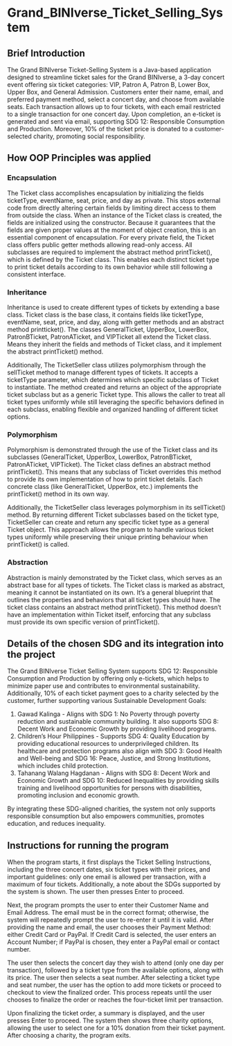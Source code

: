 # Grand_BINIverse_Ticket_Selling_System

## Brief Introduction
The Grand BINIverse Ticket-Selling System is a Java-based application designed to streamline ticket sales for the Grand BINIverse, a 3-day concert event offering six ticket categories: VIP, Patron A, Patron B, Lower Box, Upper Box, and General Admission. Customers enter their name, email, and preferred payment method, select a concert day, and choose from available seats. Each transaction allows up to four tickets, with each email restricted to a single transaction for one concert day. Upon completion, an e-ticket is generated and sent via email, supporting SDG 12: Responsible Consumption and Production. Moreover, 10% of the ticket price is donated to a customer-selected charity, promoting social responsibility.

## How OOP Principles was applied

### Encapsulation
The Ticket class accomplishes encapsulation by initializing the fields ticketType, eventName, seat, price, and day as private. This stops external code from directly altering certain fields by limiting direct access to them from outside the class. When an instance of the Ticket class is created, the fields are initialized using the constructor. Because it guarantees that the fields are given proper values at the moment of object creation, this is an essential component of encapsulation. For every private field, the Ticket class offers public getter methods allowing read-only access. All subclasses are required to implement the abstract method printTicket(), which is defined by the Ticket class. This enables each distinct ticket type to print ticket details according to its own behavior while still following a consistent interface.

### Inheritance
Inheritance is used to create different types of tickets by extending a base class. Ticket class is the base class, it contains fields like ticketType, eventName, seat, price, and day, along with getter methods and an abstract method printticket(). The classes GeneralTicket, UpperBox, LowerBox, PatronBTicket, PatronATicket, and VIPTicket all extend the Ticket class. Means they inherit the fields and methods of Ticket class, and it implement the abstract printTicket() method.
 
Additionally, The TicketSeller class utilizes polymorphism through the sellTicket method to manage different types of tickets. It accepts a ticketType parameter, which determines which specific subclass of Ticket to instantiate. The method created and returns an object of the appropriate ticket subclass but as a generic Ticket type. This allows the caller to treat all ticket types uniformly while still leveraging the specific behaviors defined in each subclass, enabling flexible and organized handling of different ticket options.

### Polymorphism
Polymorphism is demonstrated through the use of the Ticket class and its subclasses (GeneralTicket, UpperBox, LowerBox, PatronBTicket, PatronATicket, VIPTicket). The Ticket class defines an abstract method printTicket(). This means that any subclass of Ticket overrides this method to provide its own implementation of how to print ticket details. Each concrete class (like GeneralTicket, UpperBox, etc.) implements the printTicket() method in its own way. 

Additionally, the TicketSeller class leverages polymorphism in its sellTicket() method. By returning different Ticket subclasses based on the ticket type, TicketSeller can create and return any specific ticket type as a general Ticket object. This approach allows the program to handle various ticket types uniformly while preserving their unique printing behaviour when printTicket() is called.

### Abstraction
Abstraction is mainly demonstrated by the Ticket class, which serves as an abstract base for all types of tickets. The Ticket class is marked as abstract, meaning it cannot be instantiated on its own. It’s a general blueprint that outlines the properties and behaviors that all ticket types should have. The ticket class contains an abstract method printTicket(). This method doesn’t have an implementation within Ticket itself, enforcing that any subclass must provide its own specific version of printTicket(). 

## Details of the chosen SDG and its integration into the project

The Grand BINIverse Ticket Selling System supports SDG 12: Responsible Consumption and Production by offering only e-tickets, which helps to minimize paper use and contributes to environmental sustainability. Additionally, 10% of each ticket payment goes to a charity selected by the customer, further supporting various Sustainable Development Goals:

1.	Gawad Kalinga - Aligns with SDG 1: No Poverty through poverty reduction and sustainable community building. It also supports SDG 8: Decent Work and Economic Growth by providing livelihood programs.
2.	Children’s Hour Philippines - Supports SDG 4: Quality Education by providing educational resources to underprivileged children. Its healthcare and protection programs also align with SDG 3: Good Health and Well-being and SDG 16: Peace, Justice, and Strong Institutions, which includes child protection.
3.	Tahanang Walang Hagdanan - Aligns with SDG 8: Decent Work and Economic Growth and SDG 10: Reduced Inequalities by providing skills training and livelihood opportunities for persons with disabilities, promoting inclusion and economic growth.

By integrating these SDG-aligned charities, the system not only supports responsible consumption but also empowers communities, promotes education, and reduces inequality.

## Instructions for running the program

When the program starts, it first displays the Ticket Selling Instructions, including the three concert dates, six ticket types with their prices, and important guidelines: only one email is allowed per transaction, with a maximum of four tickets. Additionally, a note about the SDGs supported by the system is shown. The user then presses Enter to proceed.

Next, the program prompts the user to enter their Customer Name and Email Address. The email must be in the correct format; otherwise, the system will repeatedly prompt the user to re-enter it until it is valid. After providing the name and email, the user chooses their Payment Method: either Credit Card or PayPal. If Credit Card is selected, the user enters an Account Number; if PayPal is chosen, they enter a PayPal email or contact number.

The user then selects the concert day they wish to attend (only one day per transaction), followed by a ticket type from the available options, along with its price. The user then selects a seat number. After selecting a ticket type and seat number, the user has the option to add more tickets or proceed to checkout to view the finalized order. This process repeats until the user chooses to finalize the order or reaches the four-ticket limit per transaction.

Upon finalizing the ticket order, a summary is displayed, and the user presses Enter to proceed. The system then shows three charity options, allowing the user to select one for a 10% donation from their ticket payment. After choosing a charity, the program exits.	

